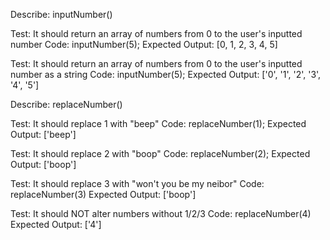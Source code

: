 Describe: inputNumber()

Test: It should return an array of numbers from 0 to the user's inputted number
Code: inputNumber(5);
Expected Output: [0, 1, 2, 3, 4, 5]

Test: It should return an array of numbers from 0 to the user's inputted number as a string
Code: inputNumber(5);
Expected Output: ['0', '1', '2', '3', '4', '5']

Describe: replaceNumber()

Test: It should replace 1 with "beep"
Code: replaceNumber(1);
Expected Output: ['beep']

Test: It should replace 2 with "boop"
Code: replaceNumber(2);
Expected Output: ['boop']

Test: It should replace 3 with "won't you be my neibor"
Code: replaceNumber(3)
Expected Output: ['boop']

Test: It should NOT alter numbers without 1/2/3
Code: replaceNumber(4)
Expected Output: ['4']